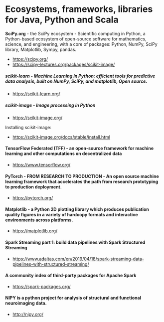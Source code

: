 # Ecosystems, frameworks, libraries for Java, Python and Scala

**SciPy.org** - the SciPy ecosystem - Scientific computing in Python, a Python-based ecosystem of open-source software for mathematics, science, and engineering, with a core of packages: Python, NumPy, SciPy library, Matplotlib, Sympy, pandas.
- https://scipy.org/
- https://scipy-lectures.org/packages/scikit-image/

##### scikit-learn - Machine Learning in Python: efficient tools for predictive data analysis, built on NumPy, SciPy, and matplotlib, Open source.
- https://scikit-learn.org/

##### scikit-image - Image processing in Python
- https://scikit-image.org/

Installing scikit-image:
- https://scikit-image.org/docs/stable/install.html

#### TensorFlow Federated (TFF) - an open-source framework for machine learning and other computations on decentralized data
- https://www.tensorflow.org/

#### PyTorch - FROM RESEARCH TO PRODUCTION - An open source machine learning framework that accelerates the path from research prototyping to production deployment.
- https://pytorch.org/

#### Matplotlib - a Python 2D plotting library which produces publication quality figures in a variety of hardcopy formats and interactive environments across platforms.
- https://matplotlib.org/

#### Spark Streaming part 1: build data pipelines with Spark Structured Streaming
- https://www.adaltas.com/en/2019/04/18/spark-streaming-data-pipelines-with-structured-streaming/

#### A community index of third-party packages for Apache Spark
- https://spark-packages.org/

#### NIPY is a python project for analysis of structural and functional neuroimaging data.
- http://nipy.org/

